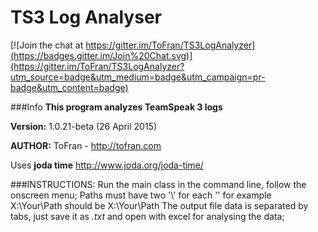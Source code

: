 # TS3 Log Analyser 

[![Join the chat at https://gitter.im/ToFran/TS3LogAnalyzer](https://badges.gitter.im/Join%20Chat.svg)](https://gitter.im/ToFran/TS3LogAnalyzer?utm_source=badge&utm_medium=badge&utm_campaign=pr-badge&utm_content=badge)

###Info
**This program analyzes TeamSpeak 3 logs**

**Version:** 1.0.21-beta (26 April 2015)

**AUTHOR:** ToFran - http://tofran.com

Uses **joda time** http://www.joda.org/joda-time/


###INSTRUCTIONS:
Run the main class in the command line, follow the onscreen menu;
Paths must have two '\\' for each '\' for example X:\Your\Path should be X:\\Your\\Path 
The output file data is separated by tabs, just save it as *.txt* and open with excel for analysing the data;



